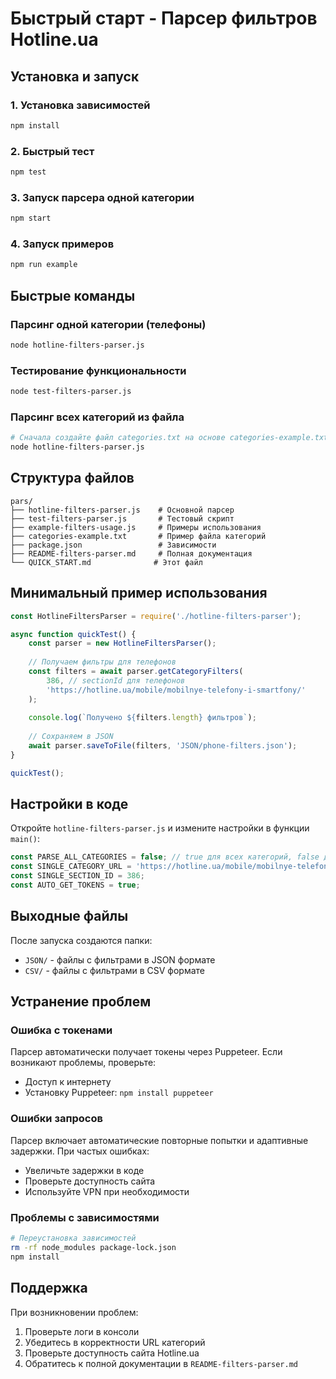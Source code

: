 # Быстрый старт - Парсер фильтров Hotline.ua

## Установка и запуск

### 1. Установка зависимостей
```bash
npm install
```

### 2. Быстрый тест
```bash
npm test
```

### 3. Запуск парсера одной категории
```bash
npm start
```

### 4. Запуск примеров
```bash
npm run example
```

## Быстрые команды

### Парсинг одной категории (телефоны)
```bash
node hotline-filters-parser.js
```

### Тестирование функциональности
```bash
node test-filters-parser.js
```

### Парсинг всех категорий из файла
```bash
# Сначала создайте файл categories.txt на основе categories-example.txt
node hotline-filters-parser.js
```

## Структура файлов

```
pars/
├── hotline-filters-parser.js    # Основной парсер
├── test-filters-parser.js       # Тестовый скрипт
├── example-filters-usage.js     # Примеры использования
├── categories-example.txt       # Пример файла категорий
├── package.json                 # Зависимости
├── README-filters-parser.md     # Полная документация
└── QUICK_START.md              # Этот файл
```

## Минимальный пример использования

```javascript
const HotlineFiltersParser = require('./hotline-filters-parser');

async function quickTest() {
    const parser = new HotlineFiltersParser();
    
    // Получаем фильтры для телефонов
    const filters = await parser.getCategoryFilters(
        386, // sectionId для телефонов
        'https://hotline.ua/mobile/mobilnye-telefony-i-smartfony/'
    );
    
    console.log(`Получено ${filters.length} фильтров`);
    
    // Сохраняем в JSON
    await parser.saveToFile(filters, 'JSON/phone-filters.json');
}

quickTest();
```

## Настройки в коде

Откройте `hotline-filters-parser.js` и измените настройки в функции `main()`:

```javascript
const PARSE_ALL_CATEGORIES = false; // true для всех категорий, false для одной
const SINGLE_CATEGORY_URL = 'https://hotline.ua/mobile/mobilnye-telefony-i-smartfony/';
const SINGLE_SECTION_ID = 386;
const AUTO_GET_TOKENS = true;
```

## Выходные файлы

После запуска создаются папки:
- `JSON/` - файлы с фильтрами в JSON формате
- `CSV/` - файлы с фильтрами в CSV формате

## Устранение проблем

### Ошибка с токенами
Парсер автоматически получает токены через Puppeteer. Если возникают проблемы, проверьте:
- Доступ к интернету
- Установку Puppeteer: `npm install puppeteer`

### Ошибки запросов
Парсер включает автоматические повторные попытки и адаптивные задержки. При частых ошибках:
- Увеличьте задержки в коде
- Проверьте доступность сайта
- Используйте VPN при необходимости

### Проблемы с зависимостями
```bash
# Переустановка зависимостей
rm -rf node_modules package-lock.json
npm install
```

## Поддержка

При возникновении проблем:
1. Проверьте логи в консоли
2. Убедитесь в корректности URL категорий
3. Проверьте доступность сайта Hotline.ua
4. Обратитесь к полной документации в `README-filters-parser.md` 